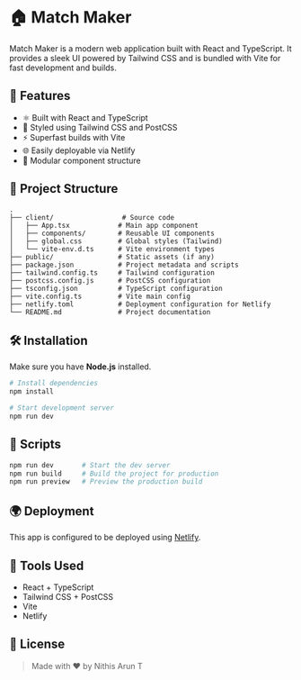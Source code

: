 # 🏠 Match Maker
 Match Maker is a modern web application built with React and TypeScript. It provides a sleek UI powered by Tailwind CSS and is bundled with Vite for fast development and builds.

## 🚀 Features

- ⚛️ Built with React and TypeScript
- 🎨 Styled using Tailwind CSS and PostCSS
- ⚡ Superfast builds with Vite
- 🌐 Easily deployable via Netlify
- 🧩 Modular component structure

## 📁 Project Structure

```
.
├── client/                 # Source code
│   ├── App.tsx            # Main app component
│   ├── components/        # Reusable UI components
│   ├── global.css         # Global styles (Tailwind)
│   └── vite-env.d.ts      # Vite environment types
├── public/                # Static assets (if any)
├── package.json           # Project metadata and scripts
├── tailwind.config.ts     # Tailwind configuration
├── postcss.config.js      # PostCSS configuration
├── tsconfig.json          # TypeScript configuration
├── vite.config.ts         # Vite main config
├── netlify.toml           # Deployment configuration for Netlify
└── README.md              # Project documentation
```

## 🛠️ Installation

Make sure you have **Node.js** installed.

```bash
# Install dependencies
npm install

# Start development server
npm run dev
```

## 🧪 Scripts

```bash
npm run dev       # Start the dev server
npm run build     # Build the project for production
npm run preview   # Preview the production build
```

## 🌍 Deployment

This app is configured to be deployed using [Netlify](https://www.netlify.com/).

## 🧰 Tools Used

- React + TypeScript
- Tailwind CSS + PostCSS
- Vite
- Netlify

## 📄 License

> Made with ❤️ by Nithis Arun T
